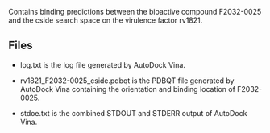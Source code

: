 Contains binding predictions between the bioactive compound F2032-0025 and the cside search space on the virulence factor rv1821.

## Files

- log.txt is the log file generated by AutoDock Vina.

- rv1821_F2032-0025_cside.pdbqt is the PDBQT file generated by AutoDock Vina containing the orientation and binding location of F2032-0025.

- stdoe.txt is the combined STDOUT and STDERR output of AutoDock Vina.

